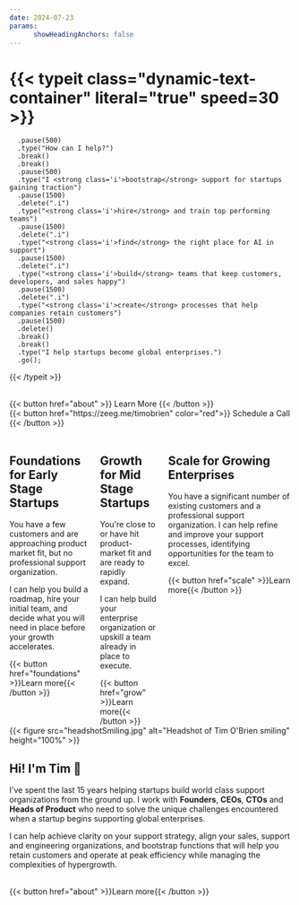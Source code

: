 ```yaml
---
date: 2024-07-23
params:
      showHeadingAnchors: false
---
```

<div class="bg"></div>
<div class="bg bg2"></div>
<div class="bg bg3"></div>
<div class="animation"></div>

# {{< typeit class="dynamic-text-container" literal="true" speed=30 >}}
      .pause(500)
      .type("How can I help?")
      .break()
      .break()
      .pause(500)
      .type("I <strong class='i'>bootstrap</strong> support for startups gaining traction")
      .pause(1500)
      .delete(".i")
      .type("<strong class='i'>hire</strong> and train top performing teams")
      .pause(1500)
      .delete(".i")
      .type("<strong class='i'>find</strong> the right place for AI in support")
      .pause(1500)
      .delete(".i")
      .type("<strong class='i'>build</strong> teams that keep customers, developers, and sales happy")
      .pause(1500)
      .delete(".i")
      .type("<strong class='i'>create</strong> processes that help companies retain customers")
      .pause(1500)
      .delete()
      .break()
      .break()
      .type("I help startups become global enterprises.")
      .go();
{{< /typeit >}}

<br />
<div class="flex justify-center text-center gap-8 pb-8 leading-none">
      <div>
        {{< button href="about" >}}
          Learn More
        {{< /button >}}
      </div>
      <div>
        {{< button href="https://zeeg.me/timobrien" color="red">}}
          Schedule a Call
        {{< /button >}}
      </div>
</div>
<br />
<div class="columns" style="max-width: 100%;">
    <div class="column bg-primary-500 inverse">
      <h2 class="table-header"><b>Foundations</b> for Early Stage Startups</h2>
      <div class="content">
        <p>You have a few customers and are approaching product market fit, but no professional support organization. 
        </p>
        <p>I can help you build a roadmap, hire your initial team, and decide what you will need in place before your growth accelerates.</p>
      </div>
      <div class="column-button-container">
        {{< button href="foundations" >}}Learn more{{< /button >}}
      </div>
    </div>
    <div class="column bg-primary-600">
      <h2 class="table-header"><b>Growth</b> for Mid Stage Startups</h2>
      <div class="content">
        <p>
              You're close to or have hit product-market fit and are ready to rapidly expand.
        </p>
        <p> 
              I can help build your enterprise organization or upskill a team already in place to execute.
        </p>
      </div>
      <div class="column-button-container">
        {{< button href="grow" >}}Learn more{{< /button >}}
      </div>
    </div>
    <div class="column bg-secondary-600">
      <h2 class="table-header"><b>Scale</b> for Growing Enterprises</h2>
      <div class="content">
        <p>You have a significant number of existing customers and a professional support organization. I can help refine and improve your support processes, identifying opportunities for the team to excel.</p>
      </div>
      <div class="column-button-container">
        {{< button href="scale" >}}Learn more{{< /button >}}
      </div>
    </div>
  </div>
</div>
<div class="split-container">
  <div class="image-container">
    {{< figure 
      src="headshotSmiling.jpg"
      alt="Headshot of Tim O'Brien smiling"
      height="100%"
    >}}
  </div>
  <div class="text-container">
    <h2>Hi! I'm Tim 👋</h2>
    <p>
            I've spent the last 15 years helping startups build world class support organizations from the ground up. I work with <b>Founders</b>, <b>CEOs</b>, <b>CTOs</b> and <b>Heads of Product</b> who need to solve the unique challenges encountered when a startup begins supporting global enterprises.
    </p>
      <p>
            I can help achieve clarity on your support strategy, align your sales, support and engineering organizations, and bootstrap functions that will help you retain customers and operate at peak efficiency while managing the complexities of hypergrowth.
      </p>
      <br />
      {{< button href="about" >}}Learn more{{< /button >}}
  </div>
</div>      